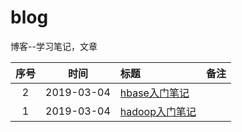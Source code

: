 # blog
博客--学习笔记，文章

| 序号 | 时间      | 标题          |    备注   |
|:---:| :-------: |    :--------- |  :------ |
| 2 | 2019-03-04 | [hbase入门笔记](大数据/入门系列/hbase入门笔记.md) |         |
| 1 | 2019-03-04 | [hadoop入门笔记](大数据/入门系列/hadoop入门笔记.md) |    |
 

